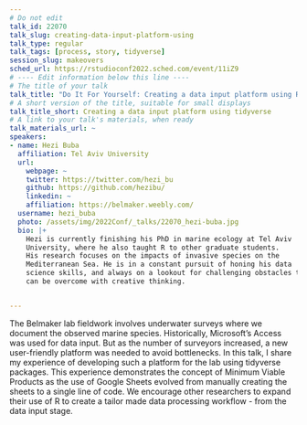 ```yaml
---
# Do not edit
talk_id: 22070
talk_slug: creating-data-input-platform-using
talk_type: regular
talk_tags: [process, story, tidyverse]
session_slug: makeovers
sched_url: https://rstudioconf2022.sched.com/event/11iZ9
# ---- Edit information below this line ----
# The title of your talk
talk_title: "Do It For Yourself: Creating a data input platform using R"
# A short version of the title, suitable for small displays
talk_title_short: Creating a data input platform using tidyverse
# A link to your talk's materials, when ready
talk_materials_url: ~
speakers:
- name: Hezi Buba
  affiliation: Tel Aviv University
  url:
    webpage: ~
    twitter: https://twitter.com/hezi_bu
    github: https://github.com/hezibu/
    linkedin: ~
    affiliation: https://belmaker.weebly.com/
  username: hezi_buba
  photo: /assets/img/2022Conf/_talks/22070_hezi-buba.jpg
  bio: |+
    Hezi is currently finishing his PhD in marine ecology at Tel Aviv
    University, where he also taught R to other graduate students.
    His research focuses on the impacts of invasive species on the
    Mediterranean Sea. He is in a constant pursuit of honing his data
    science skills, and always on a lookout for challenging obstacles that
    can be overcome with creative thinking.


---
```


<!-- ABSTRACT ----
Please write abstract below. You may use simple markdown (links, code style, bold, italics)
-->

The Belmaker lab fieldwork involves underwater surveys where we document the
observed marine species. Historically, Microsoft’s Access was used for data
input. But as the number of surveyors increased, a new user-friendly platform
was needed to avoid bottlenecks. In this talk, I share my experience of
developing such a platform for the lab using tidyverse packages. This experience
demonstrates the concept of Minimum Viable Products as the use of Google Sheets
evolved from manually creating the sheets to a single line of code. We encourage
other researchers to expand their use of R to create a tailor made data
processing workflow - from the data input stage.
